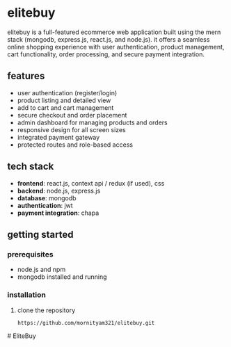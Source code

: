 # elitebuy

elitebuy is a full-featured ecommerce web application built using the mern stack (mongodb, express.js, react.js, and node.js). it offers a seamless online shopping experience with user authentication, product management, cart functionality, order processing, and secure payment integration.

## features

- user authentication (register/login)
- product listing and detailed view
- add to cart and cart management
- secure checkout and order placement
- admin dashboard for managing products and orders
- responsive design for all screen sizes
- integrated payment gateway
- protected routes and role-based access

## tech stack

- **frontend**: react.js, context api / redux (if used), css
- **backend**: node.js, express.js
- **database**: mongodb
- **authentication**: jwt
- **payment integration**: chapa

## getting started

### prerequisites

- node.js and npm
- mongodb installed and running

### installation

1. clone the repository  
   ```bash
   https://github.com/mornityam321/elitebuy.git
#   E l i t e B u y 
 
 
